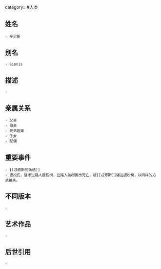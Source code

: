 category:: #人类
## 姓名
	- 辛尼斯
## 别名
	- Sinnis
## 描述
	-
## 亲属关系
	- 父亲
	- 母亲
	- 兄弟姐妹
	- 子女
	- 配偶
## 重要事件
	- [[忒修斯的功绩]]
	- 扳松氏，强求过路人扳松树，让路人被树抛出死亡，被[[忒修斯]]强迫扳松树，以同样的方式被杀。
## 不同版本
	-
## 艺术作品
	-
## 后世引用
	-
